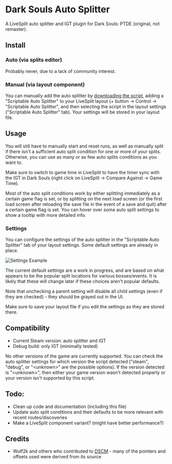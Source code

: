 # Dark Souls Auto Splitter

A LiveSplit auto splitter and IGT plugin for Dark Souls: PTDE (original, not remaster).

## Install
### Auto (via splits editor)
Probably never, due to a lack of community interest.

### Manual (via layout component)
You can manually add the auto splitter by [downloading the script](https://raw.githubusercontent.com/seanpwolf/AutoSplitters/master/DarkSoulsASL/DarkSouls.asl), adding a "Scriptable Auto Splitter" to your LiveSplit layout (+ button -> Control -> "Scriptable Auto Splitter", and then selecting the script in the layout settings ("Scriptable Auto Splitter" tab). Your settings will be stored in your layout file.

## Usage

You will still have to manually start and reset runs, as well as manually split if there isn't a sufficient auto split condition for one or more of your splits. Otherwise, you can use as many or as few auto splits conditions as you want to.

Make sure to switch to game time in LiveSplit to have the timer sync with the IGT in Dark Souls (right click on LiveSplit -> Compare Against -> Game Time).

Most of the auto split conditions work by either splitting immediately as a certain game flag is set, or by splitting on the next load screen (or the first load screen after reloading the save file in the event of a save and quit) after a certain game flag is set. You can hover over some auto split settings to show a tooltip with more detailed info.

### Settings

You can configure the settings of the auto splitter in the "Scriptable Auto Splitter" tab of your layout settings. Some default settings are already in place.

![Settings Example](http://i.imgur.com/AN1GyiX.png)

The current default settings are a work in progress, and are based on what appears to be the popular split locations for various bosses/events. It is likely that these will change later if these choices aren't popular defaults.

Note that unchecking a parent setting will disable all child settings (even if they are checked) - they should be grayed out in the UI.

Make sure to save your layout file if you edit the settings as they are stored there.

## Compatibility

* Current Steam version: auto splitter and IGT
* Debug build: only IGT (minimally tested)

No other versions of the game are currently supported. You can check the auto splitter settings for which version the script detected ("steam", "debug", or "&lt;unknown&gt;" are the possible options). If the version detected is "&lt;unknown&gt;", then either your game version wasn't detected properly or your version isn't supported by this script.

## Todo:

* Clean up code and documentation (including this file)
* Update auto split conditions and their defaults to be more relevant with recent routes/discoveries
* Make a LiveSplit component variant? (might have better performance?)

## Credits

* Wulf2k and others who contributed to [DSCM](https://github.com/Wulf2k/DaS-PC-MPChan) - many of the pointers and offsets used were derived from its source 

